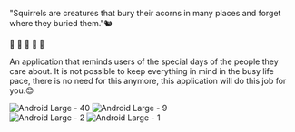 "Squirrels are creatures that bury their acorns in many places and forget where they buried them."🐿️

🎂  💍  🎉  🎊  🩷

An application that reminds users of the special days of the people they care about. 
It is not possible to keep everything in mind in the busy life pace, 
there is no need for this anymore, this application will do this job for you.😊

![Android Large - 40](https://github.com/0707-nur/special_day_reminder/assets/80026197/cebc62cf-4223-4635-94a8-b16c22e21adb)
![Android Large - 9](https://github.com/0707-nur/special_day_reminder/assets/80026197/9a5885bf-11ac-4f9e-9791-e9cc763788f3)    
![Android Large - 2](https://github.com/0707-nur/special_day_reminder/assets/80026197/0bf0c47b-6586-4f90-a47e-1872cf60d068) 
![Android Large - 1](https://github.com/0707-nur/special_day_reminder/assets/80026197/5fcbc3db-cf16-4ad5-976f-466f99ea0863)

